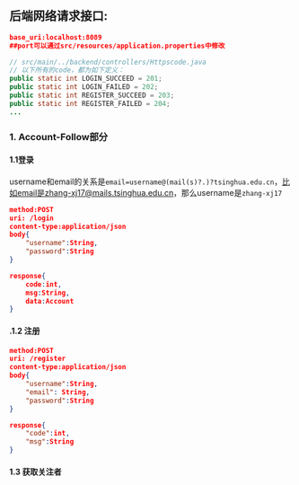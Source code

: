 ## 后端网络请求接口:

```json
base_uri:localhost:8089
##port可以通过src/resources/application.properties中修改
```

```java
// src/main/../backend/controllers/Httpscode.java
// 以下所有的code，都为如下定义：
public static int LOGIN_SUCCEED = 201;
public static int LOGIN_FAILED = 202;
public static int REGISTER_SUCCEED = 203;
public static int REGISTER_FAILED = 204;
...
```

### 1. Account-Follow部分
#### 1.1登录

username和email的关系是`email=username@(mail(s)?.)?tsinghua.edu.cn`，比如email是zhang-xj17@mails.tsinghua.edu.cn，那么username是`zhang-xj17`

```json
method:POST
uri: /login
content-type:application/json
body{
    "username":String,
    "password":String
}
```
```json
response{
	code:int,
    msg:String,
    data:Account
}
```

#### .1.2 注册

```json
method:POST
uri: /register
content-type:application/json
body{
    "username":String,
    "email": String,
    "password":String
}
```
```json
response{
    "code":int,
    "msg":String
}
```

#### 1.3 获取关注者



